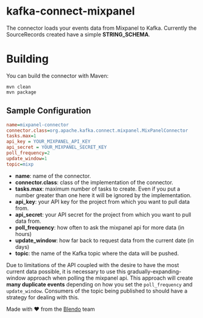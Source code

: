 # kafka-connect-mixpanel
The connector loads your events data from Mixpanel to Kafka. 
Currently the SourceRecords created have a simple **STRING_SCHEMA**.

# Building
You can build the connector with Maven:
```
mvn clean
mvn package
```

## Sample Configuration
```ini
name=mixpanel-connector
connector.class=org.apache.kafka.connect.mixpanel.MixPanelConnector
tasks.max=1
api_key = YOUR_MIXPANEL_API_KEY
api_secret = YOUR_MIXPANEL_SECRET_KEY
poll_frequency=2
update_window=1
topic=mixp
```
* **name**: name of the connector.
* **connector.class**: class of the implementation of the connector.
* **tasks.max**: maximum number of tasks to create. Even if you put a number greater than one here it will be ignored by the implementation.
* **api_key**: your API key for the project from which you want to pull data from.
* **api_secret**: your API secret for the project from which you want to pull data from.
* **poll_frequency**: how often to ask the mixpanel api for more data (in hours)
* **update_window**: how far back to request data from the current date (in days)
* **topic**: the name of the Kafka topic where the data will be pushed.

Due to limitations of the API coupled with the desire to have the most current data possible, it is necessary to use this gradually-expanding-window approach when polling the mixpanel api. This approach will create **many duplicate events** depending on how you set the `poll_frequency` and `update_window`. Consumers of the topic being published to should have a strategy for dealing with this.


Made with &#9829; from the [Blendo](https://www.blendo.co/) team
